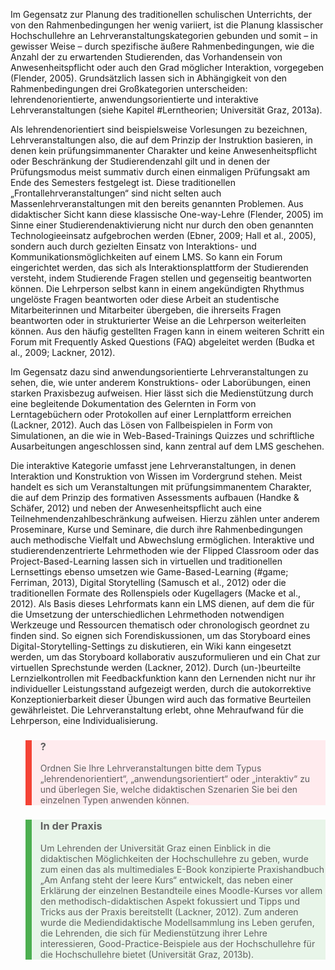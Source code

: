 Im Gegensatz zur Planung des traditionellen schulischen Unterrichts, der von den Rahmenbedingungen her wenig variiert, ist die Planung klassischer Hochschullehre an Lehrveranstaltungskategorien gebunden und somit – in gewisser Weise – durch spezifische äußere Rahmenbedingungen, wie die Anzahl der zu erwartenden Studierenden, das Vorhandensein von Anwesenheitspflicht oder auch den Grad möglicher Interaktion, vorgegeben (Flender, 2005). Grundsätzlich lassen sich in Abhängigkeit von den Rahmenbedingungen drei Großkategorien unterscheiden: lehrendenorientierte, anwendungsorientierte und interaktive Lehrveranstaltungen (siehe Kapitel #Lerntheorien; Universität Graz, 2013a).

Als lehrendenorientiert sind beispielsweise Vorlesungen zu bezeichnen, Lehrveranstaltungen also, die auf dem Prinzip der Instruktion basieren, in denen kein prüfungsimmanenter Charakter und keine Anwesenheitspflicht oder Beschränkung der Studierendenzahl gilt und in denen der Prüfungsmodus meist summativ durch einen einmaligen Prüfungsakt am Ende des Semesters festgelegt ist. Diese traditionellen „Frontallehrveranstaltungen“ sind nicht selten auch Massenlehrveranstaltungen mit den bereits genannten Problemen. Aus didaktischer Sicht kann diese klassische One-way-Lehre (Flender, 2005) im Sinne einer Studierendenaktivierung nicht nur durch den oben genannten Technologieeinsatz aufgebrochen werden (Ebner, 2009; Hall et al., 2005), sondern auch durch gezielten Einsatz von Interaktions- und Kommunikationsmöglichkeiten auf einem LMS. So kann ein Forum eingerichtet werden, das sich als Interaktionsplattform der Studierenden versteht, indem Studierende Fragen stellen und gegenseitig beantworten können. Die Lehrperson selbst kann in einem angekündigten Rhythmus ungelöste Fragen beantworten oder diese Arbeit an studentische Mitarbeiterinnen und Mitarbeiter übergeben, die ihrerseits Fragen beantworten oder in strukturierter Weise an die Lehrperson weiterleiten können. Aus den häufig gestellten Fragen kann in einem weiteren Schritt ein Forum mit Frequently Asked Questions (FAQ) abgeleitet werden (Budka et al., 2009; Lackner, 2012).

Im Gegensatz dazu sind anwendungsorientierte Lehrveranstaltungen zu sehen, die, wie unter anderem Konstruktions- oder Laborübungen, einen starken Praxisbezug aufweisen. Hier lässt sich die Medienstützung durch eine begleitende Dokumentation des Gelernten in Form von Lerntagebüchern oder Protokollen auf einer Lernplattform erreichen (Lackner, 2012). Auch das Lösen von Fallbeispielen in Form von Simulationen, an die wie in Web-Based-Trainings Quizzes und schriftliche Ausarbeitungen angeschlossen sind, kann zentral auf dem LMS geschehen.

Die interaktive Kategorie umfasst jene Lehrveranstaltungen, in denen Interaktion und Konstruktion von Wissen im Vordergrund stehen. Meist handelt es sich um Veranstaltungen mit prüfungsimmanentem Charakter, die auf dem Prinzip des formativen Assessments aufbauen (Handke &amp; Schäfer, 2012) und neben der Anwesenheitspflicht auch eine Teilnehmendenzahlbeschränkung aufweisen. Hierzu zählen unter anderem Proseminare, Kurse und Seminare, die durch ihre Rahmenbedingungen auch methodische Vielfalt und Abwechslung ermöglichen. Interaktive und studierendenzentrierte Lehrmethoden wie der Flipped Classroom oder das Project-Based-Learning lassen sich in virtuellen und traditionellen Lernsettings ebenso umsetzen wie Game-Based-Learning (#game; Ferriman, 2013), Digital Storytelling (Samusch et al., 2012) oder die traditionellen Formate des Rollenspiels oder Kugellagers (Macke et al., 2012). Als Basis dieses Lehrformats kann ein LMS dienen, auf dem die für die Umsetzung der unterschiedlichen Lehrmethoden notwendigen Werkzeuge und Ressourcen thematisch oder chronologisch geordnet zu finden sind. So eignen sich Forendiskussionen, um das Storyboard eines Digital-Storytelling-Settings zu diskutieren, ein Wiki kann eingesetzt werden, um das Storyboard kollaborativ auszuformulieren und ein Chat zur virtuellen Sprechstunde werden (Lackner, 2012). Durch (un-)beurteilte Lernzielkontrollen mit Feedbackfunktion kann den Lernenden nicht nur ihr individueller Leistungsstand aufgezeigt werden, durch die autokorrektive Konzeptionierbarkeit dieser Übungen wird auch das formative Beurteilen gewährleistet. Die Lehrveranstaltung erlebt, ohne Mehraufwand für die Lehrperson, eine Individualisierung.

<blockquote style="background: #FFEBEE; border-left: 10px solid #F44336">

### ?

Ordnen Sie Ihre Lehrveranstaltungen bitte dem Typus „lehrendenorientiert“, „anwendungsorientiert“ oder „interaktiv“ zu und überlegen Sie, welche didaktischen Szenarien Sie bei den einzelnen Typen anwenden können.

</blockquote>

<blockquote style="background: #E8F5E9; border-left: 10px solid #4CAF50">

### In der Praxis

Um Lehrenden der Universität Graz einen Einblick in die didaktischen Möglichkeiten der Hochschullehre zu geben, wurde zum einen das als multimediales E-Book konzipierte Praxishandbuch „Am Anfang steht der leere Kurs“ entwickelt, das neben einer Erklärung der einzelnen Bestandteile eines Moodle-Kurses vor allem den methodisch-didaktischen Aspekt fokussiert und Tipps und Tricks aus der Praxis bereitstellt (Lackner, 2012). Zum anderen wurde die Mediendidaktische Modellsammlung ins Leben gerufen, die Lehrenden, die sich für Medienstützung ihrer Lehre interessieren, Good-Practice-Beispiele aus der Hochschullehre für die Hochschullehre bietet (Universität Graz, 2013b).

</blockquote>
